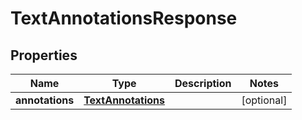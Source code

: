 
# TextAnnotationsResponse

## Properties
Name | Type | Description | Notes
------------ | ------------- | ------------- | -------------
**annotations** | [**TextAnnotations**](TextAnnotations.md) |  |  [optional]



